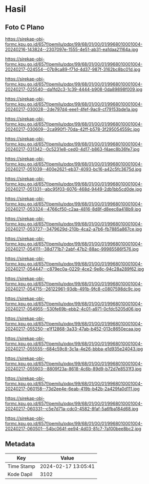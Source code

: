 # Hasil

## Foto C Plano

https://sirekap-obj-formc.kpu.go.id/657f/pemilu/pdpr/99/68/01/00/01/9968010001004-20240216-143824--2307097e-1555-4e51-ab31-ea1daa21164a.jpg

https://sirekap-obj-formc.kpu.go.id/657f/pemilu/pdpr/99/68/01/00/01/9968010001004-20240217-024554--07b9ca89-f71d-4d37-987f-3162bc8bc01d.jpg

https://sirekap-obj-formc.kpu.go.id/657f/pemilu/pdpr/99/68/01/00/01/9968010001004-20240217-025540--da1fd2c3-1c39-4444-b908-0da89898f009.jpg

https://sirekap-obj-formc.kpu.go.id/657f/pemilu/pdpr/99/68/01/00/01/9968010001004-20240217-030028--2de797d4-eee1-4fef-9ac9-cf79153bde1a.jpg

https://sirekap-obj-formc.kpu.go.id/657f/pemilu/pdpr/99/68/01/00/01/9968010001004-20240217-030609--2ca990f1-70da-42ff-b578-3f295054559c.jpg

https://sirekap-obj-formc.kpu.go.id/657f/pemilu/pdpr/99/68/01/00/01/9968010001004-20240217-031342--0c5231e8-ced0-4d17-b863-f4aec8b36fe7.jpg

https://sirekap-obj-formc.kpu.go.id/657f/pemilu/pdpr/99/68/01/00/01/9968010001004-20240217-051039--400e2621-eb37-4093-bc16-a42c5fc3675d.jpg

https://sirekap-obj-formc.kpu.go.id/657f/pemilu/pdpr/99/68/01/00/01/9968010001004-20240217-051331--abc95f03-6076-468d-9449-2db1bb5cd0de.jpg

https://sirekap-obj-formc.kpu.go.id/657f/pemilu/pdpr/99/68/01/00/01/9968010001004-20240217-053324--4766cf50-c2aa-4816-8d8f-d8eec8a418b9.jpg

https://sirekap-obj-formc.kpu.go.id/657f/pemilu/pdpr/99/68/01/00/01/9968010001004-20240217-053727--3479629d-210b-4ca2-a7b6-fb7885a867ce.jpg

https://sirekap-obj-formc.kpu.go.id/657f/pemilu/pdpr/99/68/01/00/01/9968010001004-20240217-054111--38d771b7-2abf-47b2-88ac-99985586f576.jpg

https://sirekap-obj-formc.kpu.go.id/657f/pemilu/pdpr/99/68/01/00/01/9968010001004-20240217-054447--c879ec0a-0229-4ce2-9e8c-94c28a289f62.jpg

https://sirekap-obj-formc.kpu.go.id/657f/pemilu/pdpr/99/68/01/00/01/9968010001004-20240217-054715--26122961-93db-491b-9fc8-c0807598dc9c.jpg

https://sirekap-obj-formc.kpu.go.id/657f/pemilu/pdpr/99/68/01/00/01/9968010001004-20240217-054955--530fe69b-ebb2-4c01-a971-0cfdc5205d06.jpg

https://sirekap-obj-formc.kpu.go.id/657f/pemilu/pdpr/99/68/01/00/01/9968010001004-20240217-055250--e1f12868-3a33-47ab-b452-013c8650ecaa.jpg

https://sirekap-obj-formc.kpu.go.id/657f/pemilu/pdpr/99/68/01/00/01/9968010001004-20240217-055555--684c59c8-3c1a-4e26-bbba-e1d935e24043.jpg

https://sirekap-obj-formc.kpu.go.id/657f/pemilu/pdpr/99/68/01/00/01/9968010001004-20240217-055903--8809f23a-8618-4c6b-89d9-b72d7e8531f3.jpg

https://sirekap-obj-formc.kpu.go.id/657f/pemilu/pdpr/99/68/01/00/01/9968010001004-20240217-060158--73d2ee4e-6eab-419b-b42b-2a429fa0d111.jpg

https://sirekap-obj-formc.kpu.go.id/657f/pemilu/pdpr/99/68/01/00/01/9968010001004-20240217-060331--c5e7d71a-cdc0-4582-8faf-5a6fba184d68.jpg

https://sirekap-obj-formc.kpu.go.id/657f/pemilu/pdpr/99/68/01/00/01/9968010001004-20240217-060501--54bc064f-ee94-4d03-81c7-7a100bee8bc2.jpg


## Metadata

| Key        | Value               |
| ---------- | ------------------- |
| Time Stamp | 2024-02-17 13:05:41 |
| Kode Dapil | 3102                |



